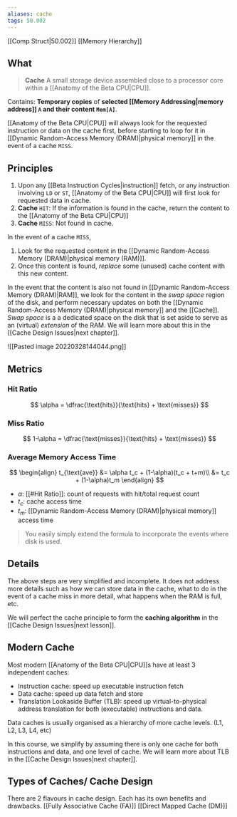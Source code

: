 ```yaml
---
aliases: cache
tags: 50.002
---
```

[[Comp Struct|50.002]]
[[Memory Hierarchy]]

## What
> **Cache**
> A small storage device assembled close to a processor core within a [[Anatomy of the Beta CPU|CPU]].

Contains:
**Temporary copies** of **selected [[Memory Addressing|memory address]] `A` and their content `Mem[A]`**.

[[Anatomy of the Beta CPU|CPU]] will always look for the requested instruction or data on the cache first, before starting to loop for it in [[Dynamic Random-Access Memory (DRAM)|physical memory]] in the event of a cache `MISS`.

## Principles
1. Upon any [[Beta Instruction Cycles|instruction]] fetch, or any instruction involving `LD` or `ST`, [[Anatomy of the Beta CPU|CPU]] will first look for requested data in cache.
2. **Cache** `HIT`: If the information is found in the cache, return the content to the [[Anatomy of the Beta CPU|CPU]]
3. **Cache** `MISS`: Not found in cache.

In the event of a cache `MISS`,
1. Look for the requested content in the [[Dynamic Random-Access Memory (DRAM)|physical memory (RAM)]].
2. Once this content is found, *replace* some (unused) cache content with this new content.

In the event that the content is also not found in [[Dynamic Random-Access Memory (DRAM)|RAM]], we look for the content in the *swap space* region of the disk, and perform necessary updates on both the [[Dynamic Random-Access Memory (DRAM)|physical memory]] and the [[Cache]].\
*Swap space* is a a dedicated space on the disk that is set aside to serve as an (virtual) _extension_ of the RAM. We will learn more about this in the [[Cache Design Issues|next chapter]].

![[Pasted image 20220328144044.png]]

## Metrics
### Hit Ratio
$$
\alpha = \dfrac{\text{hits}}{\text{hits} + \text{misses}}
$$
### Miss Ratio
$$
1-\alpha = \dfrac{\text{misses}}{\text{hits} + \text{misses}}
$$
### Average Memory Access Time
$$
\begin{align}
t_{\text{ave}} &= \alpha t_c + (1-\alpha)(t_c + t+m)\\
&= t_c + (1-\alpha)t_m
\end{align}
$$
- $\alpha$: [[#Hit Ratio]]: count of requests with hit/total request count
- $t_c$: cache access time
- $t_m$: [[Dynamic Random-Access Memory (DRAM)|physical memory]] access time

> You easily simply extend the formula to incorporate the events where disk is used.

## Details
The above steps are very simplified and incomplete. It does not address more details such as how we can store data in the cache, what to do in the event of a cache miss in more detail, what happens when the RAM is full, etc.

We will perfect the cache principle to form the **caching algorithm** in the [[Cache Design Issues|next lesson]].

## Modern Cache
Most modern [[Anatomy of the Beta CPU|CPU]]s have at least 3 independent caches:
- Instruction cache: speed up executable instruction fetch
- Data cache: speed up data fetch and store
- Translation Lookaside Buffer (TLB): speed up virtual-to-physical address translation for both (executable) instructions and data.

Data caches is usually organised as a hierarchy of more cache levels. (L1, L2, L3, L4, etc)

In this course, we simplify by assuming there is only one cache for both instructions and data, and one level of cache.
We will learn more about TLB in the [[Cache Design Issues|next chapter]].

## Types of Caches/ Cache Design
There are 2 flavours in cache design. Each has its own benefits and drawbacks.
[[Fully Associative Cache (FA)]]
[[Direct Mapped Cache (DM)]]